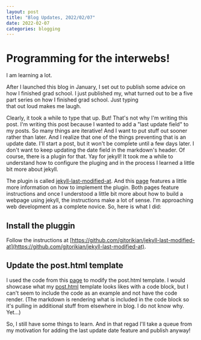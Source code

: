 ```yaml
---
layout: post
title: "Blog Updates, 2022/02/07"
date: 2022-02-07
categories: blogging
---
```


# Programming for the interwebs!

I am learning a lot.

After I launched this blog in January, I set out to publish some advice on how I finished grad school. I just published my, what turned out to be a five part series on how I finished grad school. Just typing  
that out loud makes me laugh.

Clearly, it took a while to type that up. But! That's not why I'm writing this post. I'm writing this post because I wanted to add a "last update field" to my posts. So many things are iterative! And I want to put stuff out sooner rather than later. And I realize that one of the things preventing that is an update date. I'll start a post, but it won't be complete until a few days later. I don't want to keep updating the date field in the markdown's header. Of course, there is a plugin for that. Yay for jekyll! It took me a while to understand how to configure the pluging and in the process I learned a little bit more about jekyll.

The plugin is called [jekyll-last-modified-at](https://github.com/gjtorikian/jekyll-last-modified-at). And this [page](https://tomkadwill.com/adding-last-modified-date-to-jekyll) features a little more information on how to implement the plugin. Both pages feature instructions and once I understood a little bit more about how to build a webpage using jekyll, the instructions make a lot of sense. I'm approaching web development as a complete novice. So, here is what I did:

## Install the pluggin
Follow the instructions at [https://github.com/gjtorikian/jekyll-last-modified-at](https://github.com/gjtorikian/jekyll-last-modified-at).

## Update the post.html template
I used the code from this [page](https://tomkadwill.com/adding-last-modified-date-to-jekyll) to modify the post.html template. I would showcase what my [post.html](https://github.com/mike-babb/mike-babb.github.io/blob/main/_layouts/post.html) template looks likes with a code block, but I can't seem to include the code as an example and not have the code render. (The markdown is rendering what is included in the code block so it's pulling in additional stuff from elsewhere in blog. I do not know why. Yet...) 

So, I still have some things to learn. And in that regad I'll take a queue from my motivation for adding the last update date feature and publish anyway!


